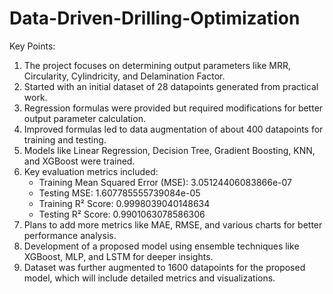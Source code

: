 # Data-Driven-Drilling-Optimization

Key Points:  
1. The project focuses on determining output parameters like MRR, Circularity, Cylindricity, and Delamination Factor.  
2. Started with an initial dataset of 28 datapoints generated from practical work.  
3. Regression formulas were provided but required modifications for better output parameter calculation.  
4. Improved formulas led to data augmentation of about 400 datapoints for training and testing.  
5. Models like Linear Regression, Decision Tree, Gradient Boosting, KNN, and XGBoost were trained.  
6. Key evaluation metrics included:  
   - Training Mean Squared Error (MSE): 3.05124406083866e-07  
   - Testing MSE: 1.607785555739084e-05  
   - Training R² Score: 0.9998039040148634  
   - Testing R² Score: 0.9901063078586306  
7. Plans to add more metrics like MAE, RMSE, and various charts for better performance analysis.  
8. Development of a proposed model using ensemble techniques like XGBoost, MLP, and LSTM for deeper insights.  
9. Dataset was further augmented to 1600 datapoints for the proposed model, which will include detailed metrics and visualizations.
